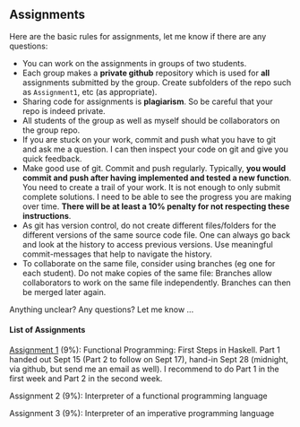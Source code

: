 ## Assignments

Here are the basic rules for assignments, let me know if there are any questions:

- You can work on the assignments in groups of two students.
- Each group makes a **private github** repository which is used for **all** assignments submitted by the group. Create subfolders of the repo such as `Assignment1`, etc (as appropriate).
- Sharing code for assignments is **plagiarism**. So be careful that your repo is indeed private.
- All students of the group as well as myself should be collaborators on the group repo.
- If you are stuck on your work, commit and push what you have to git and ask me a question. I can then inspect your code on git and give you quick feedback.
- Make good use of git. Commit and push regularly. Typically, **you would commit and push after having implemented and tested a new function**. You need to create a trail of your work. It is not enough to only submit complete solutions. I need to be able to see the progress you are making over time. **There will be at least a 10% penalty for not respecting these instructions**. 
- As git has version control, do not create different files/folders for the different versions of the same source code file. One can always go back and look at the history to access previous versions. Use meaningful commit-messages that help to navigate the history. 
- To collaborate on the same file, consider using branches (eg one for each student). Do not make copies of the same file: Branches allow collaborators to work on the same file independently. Branches can then be merged later again. 

Anything unclear? Any questions? Let me know ...

#### List of Assignments

[Assignment 1](assignment-1.md) (9%): Functional Programming: First Steps in Haskell. Part 1 handed out Sept 15 (Part 2 to follow on Sept 17), hand-in Sept 28 (midnight, via github, but send me an email as well). I recommend to do Part 1 in the first week and Part 2 in the second week. 

Assignment 2 (9%): Interpreter of a functional programming language

Assignment 3 (9%): Interpreter of an imperative programming language


